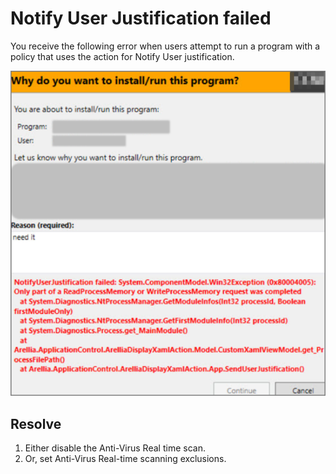 [title]: # (Notify User Justification failed)
[tags]: # (database object)
[priority]: # (2)
# Notify User Justification failed

You receive the following error when users attempt to run a program with a policy that uses the action for Notify User justification.

![Notify User Justification failed](images/notify-user.png)

## Resolve

1. Either disable the Anti-Virus Real time scan.
1. Or, set Anti-Virus Real-time scanning exclusions.
